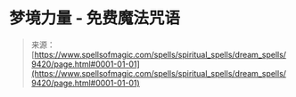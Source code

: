 <!--yml

类别：未分类

日期：2024年06月12日 18:45:43

-->

# 梦境力量 - 免费魔法咒语

> 来源：[https://www.spellsofmagic.com/spells/spiritual_spells/dream_spells/9420/page.html#0001-01-01](https://www.spellsofmagic.com/spells/spiritual_spells/dream_spells/9420/page.html#0001-01-01)
